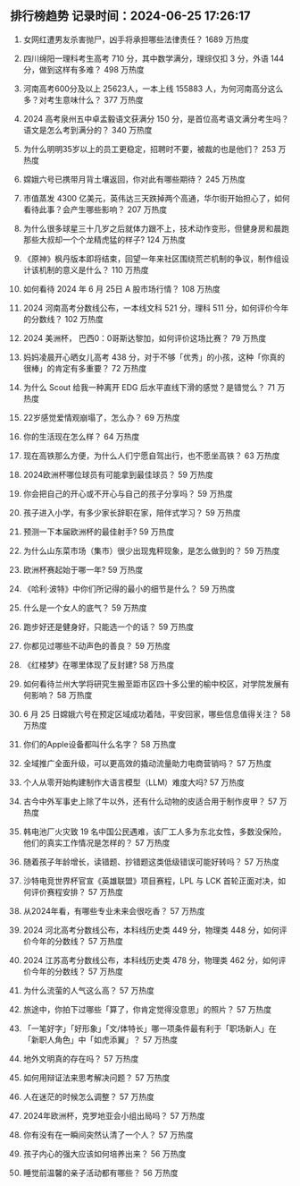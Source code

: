 
## 排行榜趋势 记录时间：2024-06-25 17:26:17
  
  1. 女网红遭男友杀害抛尸，凶手将承担哪些法律责任？ 1689 万热度
    
  2. 四川绵阳一理科考生高考 710 分，其中数学满分，理综仅扣 3 分，外语 144 分，做到这样有多难？ 498 万热度
    
  3. 河南高考600分及以上 25623人，一本上线 155883 人，为何河南高分这么多？对考生意味什么？ 377 万热度
    
  4. 2024 高考泉州五中卓孟毅语文获满分 150 分，是首位高考语文满分考生吗？语文是怎么考到满分的？ 340 万热度
    
  5. 为什么明明35岁以上的员工更稳定，招聘时不要，被裁的也是他们？ 253 万热度
    
  6. 嫦娥六号已携带月背土壤返回，你对此有哪些期待？ 245 万热度
    
  7. 市值蒸发 4300 亿美元，英伟达三天跌掉两个高通，华尔街开始担心了，如何看待此事？会产生哪些影响？ 207 万热度
    
  8. 为什么很多球星三十几岁之后就体力跟不上，技术动作变形，但健身房和晨跑那些大叔却一个个龙精虎猛的样子? 124 万热度
    
  9. 《原神》枫丹版本即将结束，回望一年来社区围绕荒芒机制的争议，制作组设计该机制的意义是什么？ 110 万热度
    
  10. 如何看待 2024 年 6 月 25日 A 股市场行情？ 108 万热度
    
  11. 2024 河南高考分数线公布，一本线文科 521 分，理科 511 分，如何评价今年的分数线？ 102 万热度
    
  12. 2024 美洲杯， 巴西0：0哥斯达黎加，如何评价这场比赛？ 79 万热度
    
  13. 妈妈凌晨开心晒女儿高考 438 分，对于不够「优秀」的小孩，这种「你真的很棒」的肯定有多重要？ 72 万热度
    
  14. 为什么 Scout 给我一种离开 EDG 后水平直线下滑的感觉？是错觉么？ 71 万热度
    
  15. 22岁感觉爱情观崩塌了，怎么办？ 69 万热度
    
  16. 你的生活现在怎么样？ 64 万热度
    
  17. 现在高铁那么方便，为什么人们宁愿自驾出行，也不愿坐高铁？ 63 万热度
    
  18. 2024欧洲杯哪位球员有可能拿到最佳球员？ 59 万热度
    
  19. 你会把自己的开心或不开心与自己的孩子分享吗？ 59 万热度
    
  20. 孩子进入小学，有多少家长辞职在家，陪伴式学习？ 59 万热度
    
  21. 预测一下本届欧洲杯的最佳射手? 59 万热度
    
  22. 为什么山东菜市场（集市）很少出现鬼秤现象，是怎么做到的？ 59 万热度
    
  23. 欧洲杯赛起始于哪一年? 59 万热度
    
  24. 《哈利·波特》中你们所记得的最小的细节是什么？ 59 万热度
    
  25. 什么是一个女人的底气？ 59 万热度
    
  26. 跑步好还是健身好，只能选一个的话？ 59 万热度
    
  27. 你都见过哪些不动声色的善良？ 59 万热度
    
  28. 《红楼梦》在哪里体现了反封建? 58 万热度
    
  29. 如何看待兰州大学将研究生搬至距市区四十多公里的榆中校区，对学院发展有何影响？ 58 万热度
    
  30. 6 月 25 日嫦娥六号在预定区域成功着陆，平安回家，哪些信息值得关注？ 58 万热度
    
  31. 你们的Apple设备都叫什么名字？ 58 万热度
    
  32. 全域推广全面升级，可以更高效的撬动流量助力电商营销吗？ 57 万热度
    
  33. 个人从零开始构建制作大语言模型（LLM）难度大吗? 57 万热度
    
  34. 古今中外军事史上除了牛以外，还有什么动物的皮适合用于制作皮甲？ 57 万热度
    
  35. 韩电池厂火灾致 19 名中国公民遇难，该厂工人多为东北女性，多数没保险，他们的真实工作情况是怎样的？ 57 万热度
    
  36. 随着孩子年龄增长，读错题、抄错题这类低级错误可能好转吗？ 57 万热度
    
  37. 沙特电竞世界杯官宣《英雄联盟》项目赛程，LPL 与 LCK 首轮正面对决，如何评价赛程安排？ 57 万热度
    
  38. 从2024年看，有哪些专业未来会很吃香？ 57 万热度
    
  39. 2024 河北高考分数线公布，本科线历史类 449 分，物理类 448 分，如何评价今年的分数线？ 57 万热度
    
  40. 2024 江苏高考分数线公布，本科线历史类 478 分，物理类 462 分，如何评价今年的分数线？ 57 万热度
    
  41. 为什么流萤的人气这么高？ 57 万热度
    
  42. 旅途中，你拍下过哪些「算了，你肯定觉得没意思」的照片？ 57 万热度
    
  43. 「一笔好字」「好形象」「文/体特长」哪一项条件最有利于「职场新人」在「新职人角色」中「如虎添翼」？ 57 万热度
    
  44. 地外文明真的存在吗？ 57 万热度
    
  45. 如何用辩证法来思考解决问题？ 57 万热度
    
  46. 人在迷茫的时候怎么调整？ 57 万热度
    
  47. 2024年欧洲杯，克罗地亚会小组出局吗？ 57 万热度
    
  48. 你有没有在一瞬间突然认清了一个人？ 57 万热度
    
  49. 孩子内心的强大应该如何培养出来？ 56 万热度
    
  50. 睡觉前温馨的亲子活动都有哪些？ 56 万热度
    